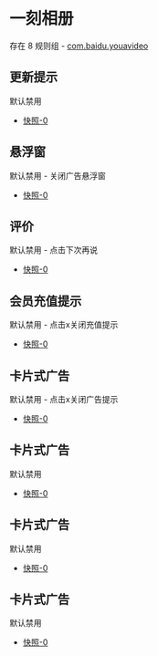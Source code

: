 # 一刻相册

存在 8 规则组 - [com.baidu.youavideo](/src/apps/com.baidu.youavideo.ts)

## 更新提示

默认禁用

- [快照-0](https://i.gkd.li/import/12597916)

## 悬浮窗

默认禁用 - 关闭广告悬浮窗

- [快照-0](https://i.gkd.li/import/12970088)

## 评价

默认禁用 - 点击下次再说

- [快照-0](https://i.gkd.li/import/12970094)

## 会员充值提示

默认禁用 - 点击x关闭充值提示

- [快照-0](https://i.gkd.li/import/12970094)

## 卡片式广告

默认禁用 - 点击x关闭广告提示

- [快照-0](https://i.gkd.li/import/13048700)

## 卡片式广告

默认禁用

- [快照-0](https://i.gkd.li/import/13413819)

## 卡片式广告

默认禁用

- [快照-0](https://i.gkd.li/import/13711475)

## 卡片式广告

默认禁用

- [快照-0](https://i.gkd.li/import/13874124)
